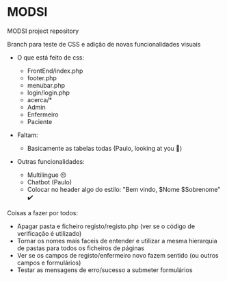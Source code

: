 # MODSI
MODSI project repository

Branch para teste de CSS e adição de novas funcionalidades visuais

- O que está feito de css:
    - FrontEnd/index.php
    - footer.php
    - menubar.php
    - login/login.php
    - acerca/*
    - Admin 
    - Enfermeiro
    - Paciente

- Faltam:
    - Basicamente as tabelas todas (Paulo, looking at you 👀)

- Outras funcionalidades:
    - Multilingue 😔
    - Chatbot (Paulo)
    - Colocar no header algo do estilo: "Bem vindo, $Nome $Sobrenome" ✔️

Coisas a fazer por todos:
- Apagar pasta e ficheiro registo/registo.php (ver se o código de verificação é utilizado)
- Tornar os nomes mais faceis de entender e utilizar a mesma hierarquia de pastas para todos os ficheiros de páginas
- Ver se os campos de registo/enfermeiro novo fazem sentido (ou outros campos e formulários)
- Testar as mensagens de erro/sucesso a submeter formulários
